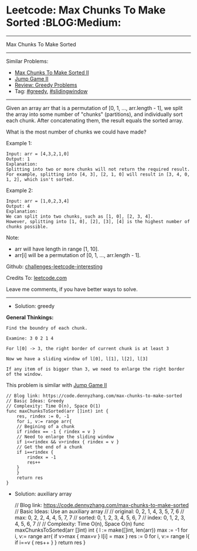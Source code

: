 
# Leetcode: Max Chunks To Make Sorted     :BLOG:Medium:

---

Max Chunks To Make Sorted  

---

Similar Problems:  

-   [Max Chunks To Make Sorted II](https://code.dennyzhang.com/max-chunks-to-make-sorted-ii)
-   [Jump Game II](https://code.dennyzhang.com/jump-game-ii)
-   [Review: Greedy Problems](https://code.dennyzhang.com/review-greedy)
-   Tag: [#greedy](https://code.dennyzhang.com/tag/greedy), [#slidingwindow](https://code.dennyzhang.com/tag/slidingwindow)

---

Given an array arr that is a permutation of [0, 1, &#x2026;, arr.length - 1], we split the array into some number of "chunks" (partitions), and individually sort each chunk.  After concatenating them, the result equals the sorted array.  

What is the most number of chunks we could have made?  

Example 1:  

    Input: arr = [4,3,2,1,0]
    Output: 1
    Explanation:
    Splitting into two or more chunks will not return the required result.
    For example, splitting into [4, 3], [2, 1, 0] will result in [3, 4, 0, 1, 2], which isn't sorted.

Example 2:  

    Input: arr = [1,0,2,3,4]
    Output: 4
    Explanation:
    We can split into two chunks, such as [1, 0], [2, 3, 4].
    However, splitting into [1, 0], [2], [3], [4] is the highest number of chunks possible.

Note:  

-   arr will have length in range [1, 10].
-   arr[i] will be a permutation of [0, 1, &#x2026;, arr.length - 1].

Github: [challenges-leetcode-interesting](https://github.com/DennyZhang/challenges-leetcode-interesting/tree/master/problems/max-chunks-to-make-sorted)  

Credits To: [leetcode.com](https://leetcode.com/problems/max-chunks-to-make-sorted/description/)  

Leave me comments, if you have better ways to solve.  

---

-   Solution: greedy

**General Thinkings:**  

    Find the boundry of each chunk. 
    
    Examine: 3 0 2 1 4
    
    For l[0] -> 3, the right border of current chunk is at least 3
    
    Now we have a sliding window of l[0], l[1], l[2], l[3]
    
    If any item of is bigger than 3, we need to enlarge the right border of the window.

This problem is similar with [Jump Game II](https://code.dennyzhang.com/jump-game-ii)  

    // Blog link: https://code.dennyzhang.com/max-chunks-to-make-sorted
    // Basic Ideas: Greedy
    // Complexity: Time O(n), Space O(1)
    func maxChunksToSorted(arr []int) int {
        res, rindex := 0, -1
        for i, v:= range arr{
    	// Begining of a chunk
    	if rindex == -1 { rindex = v }
    	// Need to enlarge the sliding window
    	if i<=rindex && v>rindex { rindex = v }
    	// Get the end of a chunk
    	if i==rindex {
    	    rindex = -1
    	    res++
    	}
        }
        return res
    }

-   Solution: auxiliary array

    // Blog link: https://code.dennyzhang.com/max-chunks-to-make-sorted
    // Basic Ideas: Use an auxiliary array
    //
    // original: 0, 2, 1, 4, 3, 5, 7, 6
    // max:      0, 2, 2, 4, 4, 5, 7, 7
    // sorted:   0, 1, 2, 3, 4, 5, 6, 7
    // index:    0, 1, 2, 3, 4, 5, 6, 7
    //
    // Complexity: Time O(n), Space O(n)
    func maxChunksToSorted(arr []int) int {
        l := make([]int, len(arr))
        max := -1
        for i, v:= range arr{
    	if v>max { max=v }
    	l[i] = max
        }
        res := 0
        for i, v:= range l{
    	if i==v { res++ }
        }
        return res
    }

